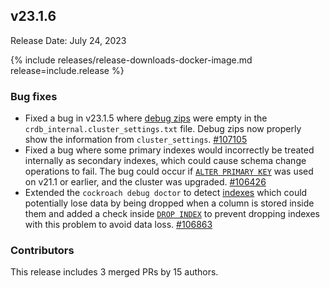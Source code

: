 ## v23.1.6

Release Date: July 24, 2023

{% include releases/release-downloads-docker-image.md release=include.release %}

<h3 id="v23-1-6-bug-fixes">Bug fixes</h3>

- Fixed a bug in v23.1.5 where [debug zips](../v23.1/cockroach-debug-zip.html) were empty in the `crdb_internal.cluster_settings.txt` file. Debug zips now properly show the information from `cluster_settings`. [#107105][#107105]
- Fixed a bug where some primary indexes would incorrectly be treated internally as secondary indexes, which could cause schema change operations to fail. The bug could occur if [`ALTER PRIMARY KEY`](../v23.1/alter-table.html#alter-primary-key) was used on v21.1 or earlier, and the cluster was upgraded. [#106426][#106426]
- Extended the `cockroach debug doctor` to detect [indexes](../v23.1/indexes.html) which could potentially lose data by being dropped when a column is stored inside them and added a check inside [`DROP INDEX`](../v23.1/drop-index.html) to prevent dropping indexes with this problem to avoid data loss. [#106863][#106863] 

<div class="release-note-contributors" markdown="1">

<h3 id="v23-1-6-contributors">Contributors</h3>

This release includes 3 merged PRs by 15 authors. 

</div>

[#106863]: https://github.com/cockroachdb/cockroach/pull/106863
[#106426]: https://github.com/cockroachdb/cockroach/pull/106426
[#107105]: https://github.com/cockroachdb/cockroach/pull/107105